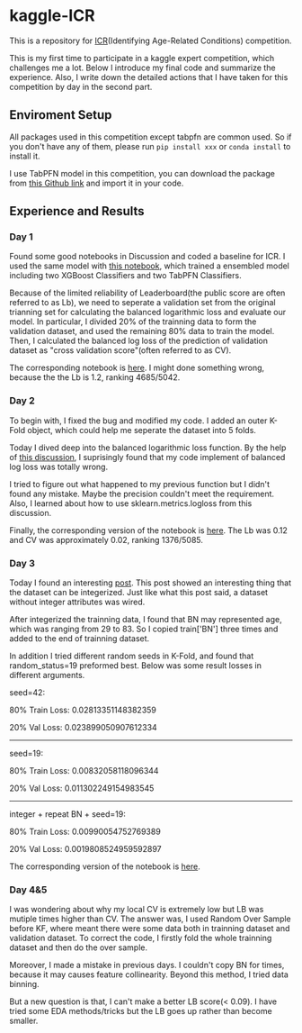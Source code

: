 # kaggle-ICR
This is a repository for [ICR](https://www.kaggle.com/competitions/icr-identify-age-related-conditions)(Identifying Age-Related Conditions) competition.

This is my first time to participate in a kaggle expert competition, which challenges me a lot. Below I introduce my final code and summarize the experience. Also, I write down the detailed actions that I have taken for this competition by day in the second part.

## Enviroment Setup
All packages used in this competition except tabpfn are common used. So if you don't have any of them, please run ```pip install xxx``` or ```conda install``` to install it. 

I use TabPFN model in this competition, you can download the package from [this Github link](https://github.com/kashif/TabPFN) and import it in your code.

## Experience and Results
### Day 1
Found some good notebooks in Discussion and coded a baseline for ICR. I used the same model with [this notebook](https://www.kaggle.com/code/aikhmelnytskyy/public-krni-pdi-with-two-additional-models), which trained a ensembled model including two XGBoost Classifiers and two TabPFN Classifiers.

Because of the limited reliability of Leaderboard(the public score are often referred to as Lb), we need to seperate a validation set from the original trianning set for calculating the balanced logarithmic loss and evaluate our model. In particular, I divided 20% of the trainning data to form the validation dataset, and used the remaining 80% data to train the model. Then, I calculated the balanced log loss of the prediction of validation dataset as "cross validation score"(often referred to as CV).

The corresponding notebook is [here](https://www.kaggle.com/code/stevenzzf0926/icr-xgboost-tabpfn?scriptVersionId=136694987). I might done something wrong, because the the Lb is 1.2, ranking 4685/5042.

### Day 2
To begin with, I fixed the bug and modified my code. I added an outer K-Fold object, which could help me seperate the dataset into 5 folds.

Today I dived deep into the balanced logarithmic loss function. By the help of [this discussion](https://www.kaggle.com/competitions/icr-identify-age-related-conditions/discussion/422442), I suprisingly found that my code implement of balanced log loss was totally wrong.

I tried to figure out what happened to my previous function but I didn't found any mistake. Maybe the precision couldn't meet the requirement. Also, I learned about how to use sklearn.metrics.logloss from this discussion.

Finally, the corresponding version of the notebook is [here](https://www.kaggle.com/code/stevenzzf0926/icr-xgboost-tabpfn?scriptVersionId=136694987). The Lb was 0.12 and CV was approximately 0.02, ranking 1376/5085.

### Day 3
Today I found an interesting [post](https://www.kaggle.com/competitions/icr-identify-age-related-conditions/discussion/413198). This post showed an interesting thing that the dataset can be integerized. Just like what this post said, a dataset without integer attributes was wired.

After integerized the trainning data, I found that BN may represented age, which was ranging from 29 to 83. So I copied train['BN'] three times and added to the end of trainning dataset.

In addition I tried different random seeds in K-Fold, and found that random_status=19 preformed best. Below was some result losses in different arguments.

seed=42:

80% Train Loss: 0.02813351148382359

20% Val Loss: 0.023899050907612334

------------------------------------

seed=19:

80% Train Loss: 0.00832058118096344

20% Val Loss: 0.011302249154983545

------------------------------------

integer + repeat BN + seed=19:

80% Train Loss: 0.00990054752769389

20% Val Loss: 0.0019808524959592897


The corresponding version of the notebook is [here]().

### Day 4&5
I was wondering about why my local CV is extremely low but LB was mutiple times higher than CV. The answer was, I used Random Over Sample before KF, where meant there were some data both in trainning dataset and validation dataset. To correct the code, I firstly fold the whole trainning dataset and then do the over sample.

Moreover, I made a mistake in previous days. I couldn't copy BN for times, because it may causes feature collinearity. Beyond this method, I tried data binning.

But a new question is that, I can't make a better LB score(< 0.09). I have tried some EDA methods/tricks but the LB goes up rather than become smaller.
